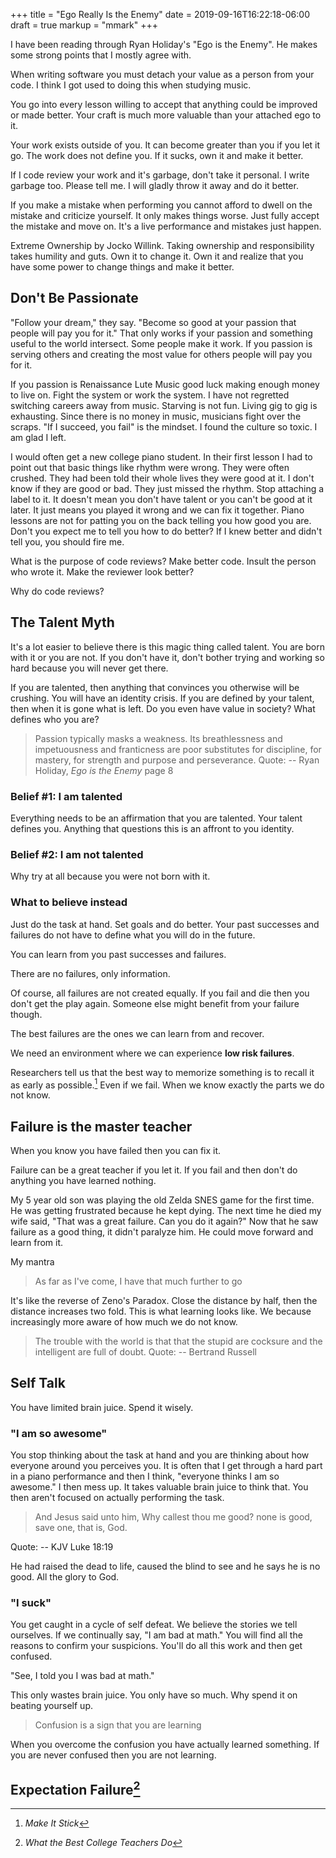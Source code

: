 +++
title = "Ego Really Is the Enemy"
date = 2019-09-16T16:22:18-06:00
draft = true
markup = "mmark"
+++

I have been reading through Ryan Holiday's "Ego is the Enemy". He makes some strong points that I mostly agree with.

When writing software you must detach your value as a person from your code. I think I got used to doing this when studying music.

You go into every lesson willing to accept that anything could be improved or made better. Your craft is much more valuable than your attached ego to it.

Your work exists outside of you. It can become greater than you if you let it go. The work does not define you. If it sucks, own it and make it better.

If I code review your work and it's garbage, don't take it personal. I write garbage too. Please tell me. I will gladly throw it away and do it better.

If you make a mistake when performing you cannot afford to dwell on the mistake and criticize yourself. It only makes things worse. Just fully accept the mistake and move on. It's a live performance and mistakes just happen.

Extreme Ownership by Jocko Willink. Taking ownership and responsibility takes humility and guts. Own it to change it. Own it and realize that you have some power to change things and make it better.

## Don't Be Passionate

"Follow your dream," they say. "Become so good at your passion that people will pay you for it." That only works if your passion and something useful to the world intersect. Some people make it work. If you passion is serving others and creating the most value for others people will pay you for it.

If you passion is Renaissance Lute Music good luck making enough money to live on. Fight the system or work the system. I have not regretted switching careers away from music. Starving is not fun. Living gig to gig is exhausting. Since there is no money in music, musicians fight over the scraps. "If I succeed, you fail" is the mindset. I found the culture so toxic. I am glad I left.

I would often get a new college piano student. In their first lesson I had to point out that basic things like rhythm were wrong. They were often crushed. They had been told their whole lives they were good at it. I don't know if they are good or bad. They just missed the rhythm. Stop attaching a label to it. It doesn't mean you don't have talent or you can't be good at it later. It just means you played it wrong and we can fix it together. Piano lessons are not for patting you on the back telling you how good you are. Don't you expect me to tell you how to do better? If I knew better and didn't tell you, you should fire me.

What is the purpose of code reviews? Make better code. Insult the person who wrote it. Make the reviewer look better?

Why do code reviews?

## The Talent Myth

It's a lot easier to believe there is this magic thing called talent. You are born with it or you are not. If you don't have it, don't bother trying and working so hard because you will never get there.

If you are talented, then anything that convinces you otherwise will be crushing. You will have an identity crisis. If you are defined by your talent, then when it is gone what is left. Do you even have value in society? What defines who you are?

> Passion typically masks a weakness.
> Its breathlessness and impetuousness and franticness are poor substitutes for discipline, for mastery, for strength and purpose and perseverance.
Quote: -- Ryan Holiday, *Ego is the Enemy*  page 8

### Belief #1: I am talented

Everything needs to be an affirmation that you are talented. Your talent defines you. Anything that questions this is an affront to you identity.

### Belief #2: I am **not** talented

Why try at all because you were not born with it.

### What to believe instead

Just do the task at hand. Set goals and do better. Your past successes and failures do not have to define what you will do in the future.

You can learn from you past successes and failures.

There are no failures, only information.

Of course, all failures are not created equally. If you fail and die then you don't get the play again. Someone else might benefit from your failure though.

The best failures are the ones we can learn from and recover.

We need an environment where we can experience **low risk failures**.

Researchers tell us that the best way to memorize something is to recall it as early as possible.[^makeitstick] Even if we fail. When we know exactly the parts we do not know.

[^makeitstick]: *Make It Stick*

## Failure is the master teacher

When you know you have failed then you can fix it.

Failure can be a great teacher if you let it. If you fail and then don't do anything you have learned nothing.

My 5 year old son was playing the old Zelda SNES game for the first time. He was getting frustrated because he kept dying. The next time he died my wife said, "That was a great failure. Can you do it again?" Now that he saw failure as a good thing, it didn't paralyze him. He could move forward and learn from it.


My mantra

> As far as I've come, I have that much further to go 

It's like the reverse of Zeno's Paradox. Close the distance by half, then the distance increases two fold. This is what learning looks like. We because increasingly more aware of how much we do not know.

> The trouble with the world is that that the stupid are cocksure and the intelligent are full of doubt.
Quote: -- Bertrand Russell


## Self Talk

You have limited brain juice. Spend it wisely.

### "I am so awesome"

You stop thinking about the task at hand and you are thinking about how everyone around you perceives you. It is often that I get through a hard part in a piano performance and then I think, "everyone thinks I am so awesome." I then mess up. It takes valuable brain juice to think that. You then aren't focused on actually performing the task.

> And Jesus said unto him, Why callest thou me good? none is good, save one, that is, God.
>
Quote: -- KJV Luke 18:19

He had raised the dead to life, caused the blind to see and he says he is no good. All the glory to God.


### "I suck"

You get caught in a cycle of self defeat. We believe the stories we tell ourselves. If we continually say, "I am bad at math." You will find all the reasons to confirm your suspicions. You'll do all this work and then get confused.

"See, I told you I was bad at math."

This only wastes brain juice. You only have so much. Why spend it on beating yourself up.

> Confusion is a sign that you are learning

When you overcome the confusion you have actually learned something. If you are never confused then you are not learning.

## Expectation Failure[^whatthebestcollegesdo]

[^whatthebestcollegesdo]: *What the Best College Teachers Do*




